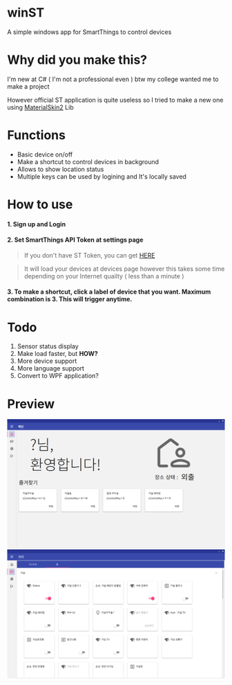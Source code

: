 # winST
A simple windows app for SmartThings to control devices

# Why did you make this?
I'm new at C# ( I'm not a professional even ) btw my college wanted me to make a project

However official ST application is quite useless so I tried to make a new one using
[MaterialSkin2](https://github.com/leocb/MaterialSkin) Lib

# Functions
- Basic device on/off
- Make a shortcut to control devices in background
- Allows to show location status
- Multiple keys can be used by logining and It's locally saved

# How to use
#### 1. Sign up and Login
#### 2. Set SmartThings API Token at settings page
> If you don't have ST Token, you can get [HERE](https://account.smartthings.com/tokens)

> It will load your devices at devices page however this takes some time depending on your Internet quailty ( less than a minute )
#### 3. To make a shortcut, click a label of device that you want. Maximum combination is 3. This will trigger anytime.
    
# Todo
1. Sensor status display
2. Make load faster, but **HOW?**
3. More device support
4. More language support
5. Convert to WPF application?

# Preview
![Sample1](https://github.com/jjyn0215/winST/blob/main/sample2.png?raw=true)
![Sample2](https://github.com/jjyn0215/winST/blob/main/sample1.png?raw=true)

